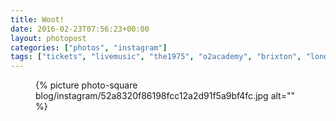 ```yaml
---
title: Woot!
date: 2016-02-23T07:56:23+00:00
layout: photopost
categories: ["photos", "instagram"]
tags: ["tickets", "livemusic", "the1975", "o2academy", "brixton", "london"]
---
```


<figure class="photo photo--square">
  {% picture photo-square blog/instagram/52a8320f86198fcc12a2d91f5a9bf4fc.jpg alt="" %}
</figure>


